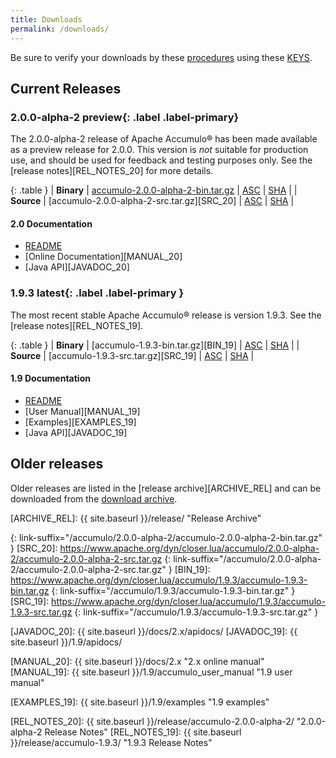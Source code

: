```yaml
---
title: Downloads
permalink: /downloads/
---
```


<script type="text/javascript">

var updateLinks = function(mirror) {
  $('a[link-suffix]').each(function(i, obj) {
    $(obj).attr('href', mirror.replace(/\/+$/, "") + $(obj).attr('link-suffix'));
  });
};

var mirrorsCallback = function(json) {
  var htmlContent = '<div class="row"><div class="col-md-3"><h5>Select an Apache download mirror:</h5></div>' +
    '<div class="col-md-5"><select class="form-control" id="apache-mirror-select">';
  htmlContent += '<optgroup label="Preferred Mirror (based on location)">';
  htmlContent += '<option selected="selected">' + json.preferred + '</option>';
  htmlContent += '</optgroup>';
  htmlContent += '<optgroup label="HTTP Mirrors">';
  for (var i = 0; i < json.http.length; i++) {
    htmlContent += '<option>' + json.http[i] + '</option>';
  }
  htmlContent += '</optgroup>';
  htmlContent += '<optgroup label="FTP Mirrors">';
  for (var i = 0; i < json.ftp.length; i++) {
    htmlContent += '<option>' + json.ftp[i] + '</option>';
  }
  htmlContent += '</optgroup>';
  htmlContent += '<optgroup label="Backup Mirrors">';
  for (var i = 0; i < json.backup.length; i++) {
    htmlContent += '<option>' + json.backup[i] + '</option>';
  }
  htmlContent += '</optgroup>';
  htmlContent += '</select></div></div>';

  $("#mirror_selection").html(htmlContent);

  $( "#apache-mirror-select" ).change(function() {
    var mirror = $("#apache-mirror-select option:selected").text();
    updateLinks(mirror);
  });

  updateLinks(json.preferred);
};

// get mirrors when page is ready
var mirrorURL = window.location.protocol + "//accumulo.apache.org/mirrors.cgi"; // http[s]://accumulo.apache.org/mirrors.cgi
$(function() { $.getJSON(mirrorURL + "?as_json", mirrorsCallback); });

</script>

<div id="mirror_selection"></div>

Be sure to verify your downloads by these [procedures][VERIFY_PROCEDURES] using these [KEYS][GPG_KEYS].

## Current Releases

### 2.0.0-alpha-2 **preview**{: .label .label-primary}

The 2.0.0-alpha-2 release of Apache Accumulo&reg; has been made available as a
preview release for 2.0.0. This version is *not* suitable for production use,
and should be used for feedback and testing purposes only. See the
[release notes][REL_NOTES_20] for more details.

{: .table }
| **Binary** | [accumulo-2.0.0-alpha-2-bin.tar.gz][BIN_20] | [ASC][ASC_BIN_20] | [SHA][SHA_BIN_20] |
| **Source** | [accumulo-2.0.0-alpha-2-src.tar.gz][SRC_20] | [ASC][ASC_SRC_20] | [SHA][SHA_SRC_20] |

#### 2.0 Documentation
* [README][README_20]
* [Online Documentation][MANUAL_20]
* [Java API][JAVADOC_20]

### 1.9.3 **latest**{: .label .label-primary }

The most recent stable Apache Accumulo&reg; release is version 1.9.3. See the [release notes][REL_NOTES_19].

{: .table }
| **Binary** | [accumulo-1.9.3-bin.tar.gz][BIN_19] | [ASC][ASC_BIN_19] | [SHA][SHA_BIN_19] |
| **Source** | [accumulo-1.9.3-src.tar.gz][SRC_19] | [ASC][ASC_SRC_19] | [SHA][SHA_SRC_19] |

#### 1.9 Documentation
* [README][README_19]
* [User Manual][MANUAL_19]
* [Examples][EXAMPLES_19]
* [Java API][JAVADOC_19]

## Older releases

Older releases are listed in the [release archive][ARCHIVE_REL] and can be
downloaded from the [download archive][ARCHIVE_DOWN].

[VERIFY_PROCEDURES]: https://www.apache.org/info/verification "Verify"
[GPG_KEYS]: https://www.apache.org/dist/accumulo/KEYS "KEYS"
[ARCHIVE_DOWN]: https://archive.apache.org/dist/accumulo "Download Archive"
[ARCHIVE_REL]: {{ site.baseurl }}/release/ "Release Archive"

[ASC_BIN_20]: https://www.apache.org/dist/accumulo/2.0.0-alpha-2/accumulo-2.0.0-alpha-2-bin.tar.gz.asc
[ASC_SRC_20]: https://www.apache.org/dist/accumulo/2.0.0-alpha-2/accumulo-2.0.0-alpha-2-src.tar.gz.asc
[SHA_BIN_20]: https://www.apache.org/dist/accumulo/2.0.0-alpha-2/accumulo-2.0.0-alpha-2-bin.tar.gz.sha512
[SHA_SRC_20]: https://www.apache.org/dist/accumulo/2.0.0-alpha-2/accumulo-2.0.0-alpha-2-src.tar.gz.sha512
[ASC_BIN_19]: https://www.apache.org/dist/accumulo/1.9.3/accumulo-1.9.3-bin.tar.gz.asc
[ASC_SRC_19]: https://www.apache.org/dist/accumulo/1.9.3/accumulo-1.9.3-src.tar.gz.asc
[SHA_BIN_19]: https://www.apache.org/dist/accumulo/1.9.3/accumulo-1.9.3-bin.tar.gz.sha512
[SHA_SRC_19]: https://www.apache.org/dist/accumulo/1.9.3/accumulo-1.9.3-src.tar.gz.sha512

[BIN_20]: https://www.apache.org/dyn/closer.lua/accumulo/2.0.0-alpha-2/accumulo-2.0.0-alpha-2-bin.tar.gz
{: link-suffix="/accumulo/2.0.0-alpha-2/accumulo-2.0.0-alpha-2-bin.tar.gz" }
[SRC_20]: https://www.apache.org/dyn/closer.lua/accumulo/2.0.0-alpha-2/accumulo-2.0.0-alpha-2-src.tar.gz
{: link-suffix="/accumulo/2.0.0-alpha-2/accumulo-2.0.0-alpha-2-src.tar.gz" }
[BIN_19]: https://www.apache.org/dyn/closer.lua/accumulo/1.9.3/accumulo-1.9.3-bin.tar.gz
{: link-suffix="/accumulo/1.9.3/accumulo-1.9.3-bin.tar.gz" }
[SRC_19]: https://www.apache.org/dyn/closer.lua/accumulo/1.9.3/accumulo-1.9.3-src.tar.gz
{: link-suffix="/accumulo/1.9.3/accumulo-1.9.3-src.tar.gz" }

[README_20]: https://github.com/apache/accumulo/blob/rel/2.0.0-alpha-2/README.md
[README_19]: https://github.com/apache/accumulo/blob/rel/1.9.3/README.md

[JAVADOC_20]: {{ site.baseurl }}/docs/2.x/apidocs/
[JAVADOC_19]: {{ site.baseurl }}/1.9/apidocs/

[MANUAL_20]: {{ site.baseurl }}/docs/2.x "2.x online manual"
[MANUAL_19]: {{ site.baseurl }}/1.9/accumulo_user_manual "1.9 user manual"

[EXAMPLES_19]: {{ site.baseurl }}/1.9/examples "1.9 examples"

[REL_NOTES_20]: {{ site.baseurl }}/release/accumulo-2.0.0-alpha-2/ "2.0.0-alpha-2 Release Notes"
[REL_NOTES_19]: {{ site.baseurl }}/release/accumulo-1.9.3/ "1.9.3 Release Notes"

